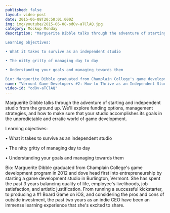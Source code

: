 ```yaml
---
published: false
layout: video-post
date: 2015-06-08T20:50:01.000Z
img: img/youtube/2015-06-08-odOv-aTClAQ.jpg
category: Mockup Monday
description: "Marguerite Dibble talks through the adventure of starting and independent studio from the ground up. We'll explore funding options, management strategies, and how to make sure that your studio accomplishes its goals in the unpredictable and erratic world of game development.

Learning objectives:

• What it takes to survive as an independent studio

• The nitty gritty of managing day to day

• Understanding your goals and managing towards them

Bio: Marguerite Dibble graduated from Champlain College's game development program in 2012 and dove head first into entrepreneurship by starting a game development studio in Burlington, Vermont. She has spent the past 3 years balancing quality of life, employee's livelihoods, job satisfaction, and artistic justification. From running a successful kickstarter, to producing a #1 Board Game on iOS, and considering the pros and cons of outside investment, the past two years as an indie CEO have been an immense learning experience that she's excited to share."
name: "Vermont Game Developers #2: How to Thrive as an Independent Studio"
video-id: "odOv-aTClAQ"
---
```

Marguerite Dibble talks through the adventure of starting and independent studio from the ground up. We'll explore funding options, management strategies, and how to make sure that your studio accomplishes its goals in the unpredictable and erratic world of game development.

Learning objectives:

• What it takes to survive as an independent studio

• The nitty gritty of managing day to day

• Understanding your goals and managing towards them

Bio: Marguerite Dibble graduated from Champlain College's game development program in 2012 and dove head first into entrepreneurship by starting a game development studio in Burlington, Vermont. She has spent the past 3 years balancing quality of life, employee's livelihoods, job satisfaction, and artistic justification. From running a successful kickstarter, to producing a #1 Board Game on iOS, and considering the pros and cons of outside investment, the past two years as an indie CEO have been an immense learning experience that she's excited to share.
